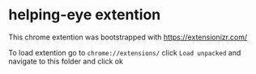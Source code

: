 # helping-eye extention
This chrome extention was bootstrapped with https://extensionizr.com/

To load extention go to `chrome://extensions/` click `Load unpacked` and navigate to this folder and click ok
